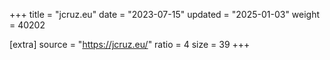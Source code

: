 +++
title = "jcruz.eu"
date = "2023-07-15"
updated = "2025-01-03"
weight = 40202

[extra]
source = "https://jcruz.eu/"
ratio = 4
size = 39
+++
